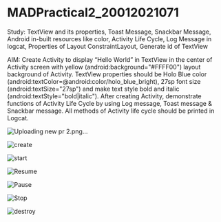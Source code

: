 # MADPractical2_20012021071

Study: TextView and its properties, Toast Message, Snackbar Message, Android in-built resources like color, Activity Life Cycle, Log Message in logcat, Properties of Layout ConstraintLayout, Generate id of TextView

AIM: Create Activity to display “Hello World” in TextView in the center of Activity screen with yellow (android:background="#FFFF00") layout background of Activity. TextView properties should be Holo Blue color (android:textColor=@android:color/holo_blue_bright), 27sp font size (android:textSize="27sp") and make text style bold and italic (android:textStyle="bold|italic"). After creating Activity, demonstrate functions of Activity Life Cycle by using Log message, Toast message & Snackbar message. All methods of Activity life cycle should be printed in Logcat.

![Uploading new pr 2.png…]()

![create](https://user-images.githubusercontent.com/79136692/187060990-0f1e7c21-0c44-42be-a603-08b493698ae7.png)

![start](https://user-images.githubusercontent.com/79136692/187060998-6faca9ee-0e73-4dd8-9a15-2e2ecd2b6a44.png)

![Resume](https://user-images.githubusercontent.com/79136692/187061008-e9f087ff-0900-47c7-ae67-2de8d1bcc529.png)

![Pause](https://user-images.githubusercontent.com/79136692/187061017-11eef7d0-1a9a-49d5-9d17-e819c8a1978b.png)

![Stop](https://user-images.githubusercontent.com/79136692/187061033-83d573e4-2b17-43bd-8a34-6a1c58918f68.png)

![destroy](https://user-images.githubusercontent.com/79136692/187061037-89028d35-da13-413a-9223-eba35d780c33.png)




